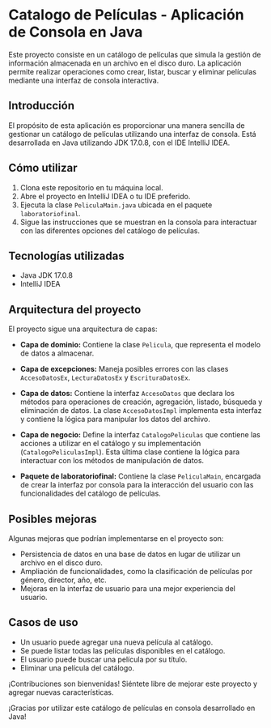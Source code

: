 # Catalogo de Películas - Aplicación de Consola en Java

Este proyecto consiste en un catálogo de películas que simula la gestión de información almacenada en un archivo en el disco duro. La aplicación permite realizar operaciones como crear, listar, buscar y eliminar películas mediante una interfaz de consola interactiva.

## Introducción

El propósito de esta aplicación es proporcionar una manera sencilla de gestionar un catálogo de películas utilizando una interfaz de consola. Está desarrollada en Java utilizando JDK 17.0.8, con el IDE IntelliJ IDEA.

## Cómo utilizar

1. Clona este repositorio en tu máquina local.
2. Abre el proyecto en IntelliJ IDEA o tu IDE preferido.
3. Ejecuta la clase `PeliculaMain.java` ubicada en el paquete `laboratoriofinal`.
4. Sigue las instrucciones que se muestran en la consola para interactuar con las diferentes opciones del catálogo de películas.

## Tecnologías utilizadas

- Java JDK 17.0.8
- IntelliJ IDEA

## Arquitectura del proyecto

El proyecto sigue una arquitectura de capas:

- **Capa de dominio:** Contiene la clase `Pelicula`, que representa el modelo de datos a almacenar.

- **Capa de excepciones:** Maneja posibles errores con las clases `AccesoDatosEx`, `LecturaDatosEx` y `EscrituraDatosEx`.

- **Capa de datos:** Contiene la interfaz `AccesoDatos` que declara los métodos para operaciones de creación, agregación, listado, búsqueda y eliminación de datos. La clase `AccesoDatosImpl` implementa esta interfaz y contiene la lógica para manipular los datos del archivo.

- **Capa de negocio:** Define la interfaz `CatalogoPeliculas` que contiene las acciones a utilizar en el catálogo y su implementación (`CatalogoPeliculasImpl`). Esta última clase contiene la lógica para interactuar con los métodos de manipulación de datos.

- **Paquete de laboratoriofinal:** Contiene la clase `PeliculaMain`, encargada de crear la interfaz por consola para la interacción del usuario con las funcionalidades del catálogo de películas.

## Posibles mejoras

Algunas mejoras que podrían implementarse en el proyecto son:

- Persistencia de datos en una base de datos en lugar de utilizar un archivo en el disco duro.
- Ampliación de funcionalidades, como la clasificación de películas por género, director, año, etc.
- Mejoras en la interfaz de usuario para una mejor experiencia del usuario.

## Casos de uso

- Un usuario puede agregar una nueva película al catálogo.
- Se puede listar todas las películas disponibles en el catálogo.
- El usuario puede buscar una película por su título.
- Eliminar una película del catálogo.

¡Contribuciones son bienvenidas! Siéntete libre de mejorar este proyecto y agregar nuevas características.

¡Gracias por utilizar este catálogo de películas en consola desarrollado en Java!
